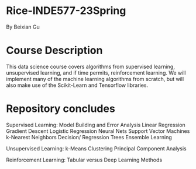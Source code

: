 # Rice-INDE577-23Spring
By Beixian Gu
# Course Description
This data science course covers algorithms from supervised learning, unsupervised learning, and if time permits, reinforcement learning. We will implement many of the machine learning algorithms from scratch, but will also make use of the Scikit-Learn and Tensorflow libraries. 
# Repository concludes

Supervised Learning:
Model Building and Error Analysis
Linear Regression
Gradient Descent
Logistic Regression
Neural Nets
Support Vector Machines
k-Nearest Neighbors
Decision/ Regression Trees
Ensemble Learning

Unsupervised Learning:
k-Means Clustering
Principal Component Analysis

Reinforcement Learning:
Tabular versus Deep Learning Methods
